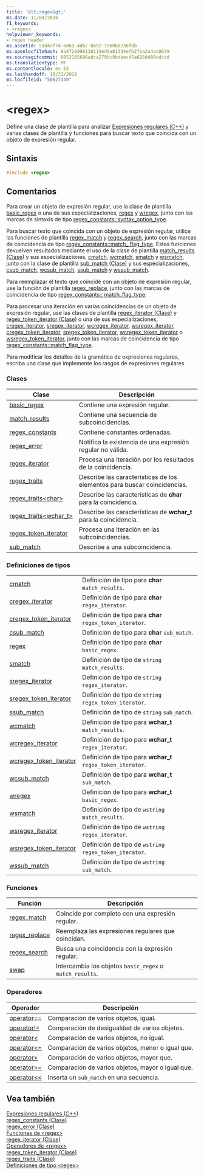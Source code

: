 ```yaml
---
title: '&lt;regex&gt;'
ms.date: 11/04/2016
f1_keywords:
- <regex>
helpviewer_keywords:
- regex header
ms.assetid: 5dd4ef74-6063-4dbc-b692-1960bb736f0b
ms.openlocfilehash: 0a4728008130119ed9a01334efb2fea2a4ac0639
ms.sourcegitcommit: 6052185696adca270bc9bdbec45a626dd89cdcdd
ms.translationtype: MT
ms.contentlocale: es-ES
ms.lasthandoff: 10/31/2018
ms.locfileid: "50627349"
---
```

# <a name="ltregexgt"></a>&lt;regex&gt;

Define una clase de plantilla para analizar [Expresiones regulares (C++)](../standard-library/regular-expressions-cpp.md) y varias clases de plantilla y funciones para buscar texto que coincida con un objeto de expresión regular.

## <a name="syntax"></a>Sintaxis

```cpp
#include <regex>
```

## <a name="remarks"></a>Comentarios

Para crear un objeto de expresión regular, use la clase de plantilla [basic_regex](../standard-library/basic-regex-class.md) o una de sus especializaciones, [regex](../standard-library/regex-typedefs.md#regex) y [wregex](../standard-library/regex-typedefs.md#wregex), junto con las marcas de sintaxis de tipo [regex_constants::syntax_option_type](../standard-library/regex-constants-class.md#syntax_option_type).

Para buscar texto que coincida con un objeto de expresión regular, utilice las funciones de plantilla [regex_match](../standard-library/regex-functions.md#regex_match) y [regex_search](../standard-library/regex-functions.md#regex_search), junto con las marcas de coincidencia de tipo [regex_constants::match_ flag_type](../standard-library/regex-constants-class.md#match_flag_type). Estas funciones devuelven resultados mediante el uso de la clase de plantilla [match_results (Clase)](../standard-library/match-results-class.md) y sus especializaciones, [cmatch](../standard-library/regex-typedefs.md#cmatch), [wcmatch](../standard-library/regex-typedefs.md#wcmatch), [smatch](../standard-library/regex-typedefs.md#smatch) y [wsmatch](../standard-library/regex-typedefs.md#wsmatch), junto con la clase de plantilla [sub_match (Clase)](../standard-library/sub-match-class.md) y sus especializaciones, [csub_match](../standard-library/regex-typedefs.md#csub_match), [wcsub_match](../standard-library/regex-typedefs.md#wcsub_match), [ssub_match](../standard-library/regex-typedefs.md#ssub_match) y [wssub_match](../standard-library/regex-typedefs.md#wssub_match).

Para reemplazar el texto que coincide con un objeto de expresión regular, use la función de plantilla [regex_replace](../standard-library/regex-functions.md#regex_replace), junto con las marcas de coincidencia de tipo [regex_constants:: match_flag_type](../standard-library/regex-constants-class.md#match_flag_type).

Para procesar una iteración en varias coincidencias de un objeto de expresión regular, use las clases de plantilla [regex_iterator (Clase)](../standard-library/regex-iterator-class.md) y [regex_token_iterator (Clase)](../standard-library/regex-token-iterator-class.md) o una de sus especializaciones, [cregex_iterator](../standard-library/regex-typedefs.md#cregex_iterator), [sregex_iterator](../standard-library/regex-typedefs.md#sregex_iterator), [wcregex_iterator](../standard-library/regex-typedefs.md#wcregex_iterator), [wsregex_iterator](../standard-library/regex-typedefs.md#wsregex_iterator), [cregex_token_iterator](../standard-library/regex-typedefs.md#cregex_token_iterator), [sregex_token_iterator](../standard-library/regex-typedefs.md#sregex_token_iterator), [wcregex_token_iterator](../standard-library/regex-typedefs.md#wcregex_token_iterator) o [wsregex_token_iterator](../standard-library/regex-typedefs.md#wsregex_token_iterator), junto con las marcas de coincidencia de tipo [regex_constants::match_flag_type](../standard-library/regex-constants-class.md#match_flag_type).

Para modificar los detalles de la gramática de expresiones regulares, escriba una clase que implemente los rasgos de expresiones regulares.

### <a name="classes"></a>Clases

|Clase|Descripción|
|-|-|
|[basic_regex](../standard-library/basic-regex-class.md)|Contiene una expresión regular.|
|[match_results](../standard-library/match-results-class.md)|Contiene una secuencia de subcoincidencias.|
|[regex_constants](../standard-library/regex-constants-class.md)|Contiene constantes ordenadas.|
|[regex_error](../standard-library/regex-error-class.md)|Notifica la existencia de una expresión regular no válida.|
|[regex_iterator](../standard-library/regex-iterator-class.md)|Procesa una iteración por los resultados de la coincidencia.|
|[regex_traits](../standard-library/regex-traits-class.md)|Describe las características de los elementos para buscar coincidencias.|
|[regex_traits\<char>](../standard-library/regex-traits-char-class.md)|Describe las características de **char** para la coincidencia.|
|[regex_traits<wchar_t>](../standard-library/regex-traits-wchar-t-class.md)|Describe las características de **wchar_t** para la coincidencia.|
|[regex_token_iterator](../standard-library/regex-token-iterator-class.md)|Procesa una iteración en las subcoincidencias.|
|[sub_match](../standard-library/sub-match-class.md)|Describe a una subcoincidencia.|

### <a name="type-definitions"></a>Definiciones de tipos

|||
|-|-|
|[cmatch](../standard-library/regex-typedefs.md#cmatch)|Definición de tipo para **char** `match_results`.|
|[cregex_iterator](../standard-library/regex-typedefs.md#cregex_iterator)|Definición de tipo para **char** `regex_iterator`.|
|[cregex_token_iterator](../standard-library/regex-typedefs.md#cregex_token_iterator)|Definición de tipo para **char** `regex_token_iterator`.|
|[csub_match](../standard-library/regex-typedefs.md#csub_match)|Definición de tipo para **char** `sub_match`.|
|[regex](../standard-library/regex-typedefs.md#regex)|Definición de tipo para **char** `basic_regex`.|
|[smatch](../standard-library/regex-typedefs.md#smatch)|Definición de tipo de `string` `match_results`.|
|[sregex_iterator](../standard-library/regex-typedefs.md#sregex_iterator)|Definición de tipo de `string` `regex_iterator`.|
|[sregex_token_iterator](../standard-library/regex-typedefs.md#sregex_token_iterator)|Definición de tipo de `string` `regex_token_iterator`.|
|[ssub_match](../standard-library/regex-typedefs.md#ssub_match)|Definición de tipo de `string` `sub_match`.|
|[wcmatch](../standard-library/regex-typedefs.md#wcmatch)|Definición de tipo para **wchar_t** `match_results`.|
|[wcregex_iterator](../standard-library/regex-typedefs.md#wcregex_iterator)|Definición de tipo para **wchar_t** `regex_iterator`.|
|[wcregex_token_iterator](../standard-library/regex-typedefs.md#wcregex_token_iterator)|Definición de tipo para **wchar_t** `regex_token_iterator`.|
|[wcsub_match](../standard-library/regex-typedefs.md#wcsub_match)|Definición de tipo para **wchar_t** `sub_match`.|
|[wregex](../standard-library/regex-typedefs.md#wregex)|Definición de tipo para **wchar_t** `basic_regex`.|
|[wsmatch](../standard-library/regex-typedefs.md#wsmatch)|Definición de tipo de `wstring` `match_results`.|
|[wsregex_iterator](../standard-library/regex-typedefs.md#wsregex_iterator)|Definición de tipo de `wstring` `regex_iterator`.|
|[wsregex_token_iterator](../standard-library/regex-typedefs.md#wsregex_token_iterator)|Definición de tipo de `wstring` `regex_token_iterator`.|
|[wssub_match](../standard-library/regex-typedefs.md#wssub_match)|Definición de tipo de `wstring` `sub_match`.|

### <a name="functions"></a>Funciones

|Función|Descripción|
|-|-|
|[regex_match](../standard-library/regex-functions.md#regex_match)|Coincide por completo con una expresión regular.|
|[regex_replace](../standard-library/regex-functions.md#regex_replace)|Reemplaza las expresiones regulares que coincidan.|
|[regex_search](../standard-library/regex-functions.md#regex_search)|Busca una coincidencia con la expresión regular.|
|[swap](../standard-library/regex-functions.md#swap)|Intercambia los objetos `basic_regex` o `match_results`.|

### <a name="operators"></a>Operadores

|Operador|Descripción|
|-|-|
|[operator==](../standard-library/regex-operators.md#op_eq_eq)|Comparación de varios objetos, igual.|
|[operator!=](../standard-library/regex-operators.md#op_neq)|Comparación de desigualdad de varios objetos.|
|[operator<](../standard-library/regex-operators.md#op_lt)|Comparación de varios objetos, no igual.|
|[operator\<=](../standard-library/regex-operators.md#op_gt_eq)|Comparación de varios objetos, menor o igual que.|
|[operator>](../standard-library/regex-operators.md#op_gt)|Comparación de varios objetos, mayor que.|
|[operator>=](../standard-library/regex-operators.md#op_gt_eq)|Comparación de varios objetos, mayor o igual que.|
|[operator<<](../standard-library/regex-operators.md#op_lt_lt)|Inserta un `sub_match` en una secuencia.|

## <a name="see-also"></a>Vea también

[Expresiones regulares (C++)](../standard-library/regular-expressions-cpp.md)<br/>
[regex_constants (Clase)](../standard-library/regex-constants-class.md)<br/>
[regex_error (Clase)](../standard-library/regex-error-class.md)<br/>
[Funciones de \<regex>](../standard-library/regex-functions.md)<br/>
[regex_iterator (Clase)](../standard-library/regex-iterator-class.md)<br/>
[Operadores de \<regex>](../standard-library/regex-operators.md)<br/>
[regex_token_iterator (Clase)](../standard-library/regex-token-iterator-class.md)<br/>
[regex_traits (Clase)](../standard-library/regex-traits-class.md)<br/>
[Definiciones de tipo \<regex>](../standard-library/regex-typedefs.md)<br/>
